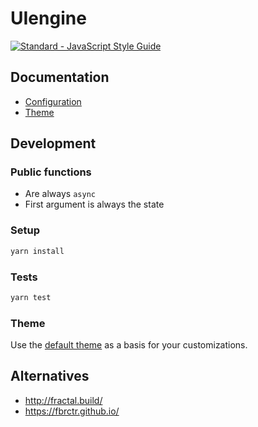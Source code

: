 # UIengine

[![Standard - JavaScript Style Guide](https://img.shields.io/badge/code%20style-standard-brightgreen.svg)](http://standardjs.com/)

## Documentation

- [Configuration](./docs/config.md)
- [Theme](./docs/theme.md)

## Development

### Public functions

- Are always `async`
- First argument is always the state

### Setup

```bash
yarn install
```

### Tests

```bash
yarn test
```

### Theme

Use the [default theme](https://github.com/dennisreimann/uiengine-theme-react) as a basis for your customizations.

## Alternatives

- http://fractal.build/
- https://fbrctr.github.io/
